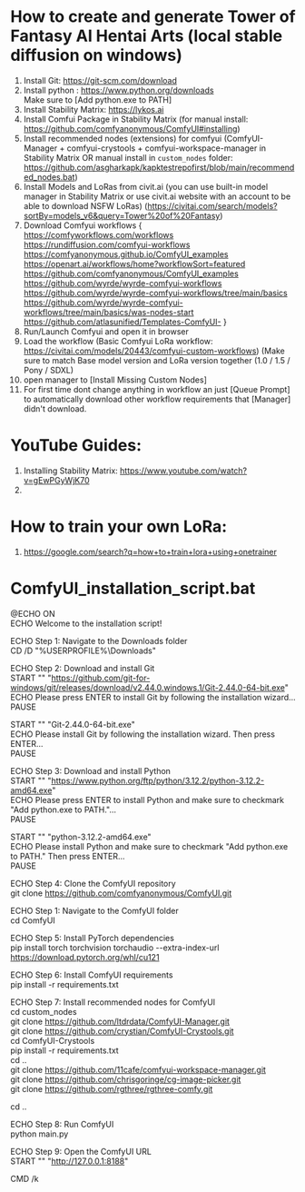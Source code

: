 # How to create and generate Tower of Fantasy AI Hentai Arts (local stable diffusion on windows)
01. Install Git: https://git-scm.com/download
02. Install python : https://www.python.org/downloads \
   Make sure to [Add python.exe to PATH]
03. Install Stability Matrix: https://lykos.ai
04. Install Comfui Package in Stability Matrix (for manual install: https://github.com/comfyanonymous/ComfyUI#installing)
05. Install recommended nodes (extensions) for comfyui (ComfyUI-Manager + comfyui-crystools + comfyui-workspace-manager in Stability Matrix OR manual install in ```custom_nodes``` folder: https://github.com/asgharkapk/kapktestrepofirst/blob/main/recommended_nodes.bat)
06. Install Models and LoRas from civit.ai (you can use built-in model manager in Stability Matrix or use civit.ai website with an account to be able to download NSFW LoRas) (https://civitai.com/search/models?sortBy=models_v6&query=Tower%20of%20Fantasy)
07. Download Comfyui workflows { \
   https://comfyworkflows.com/workflows \
   https://rundiffusion.com/comfyui-workflows \
   https://comfyanonymous.github.io/ComfyUI_examples \
   https://openart.ai/workflows/home?workflowSort=featured \
   https://github.com/comfyanonymous/ComfyUI_examples \
   https://github.com/wyrde/wyrde-comfyui-workflows \
   https://github.com/wyrde/wyrde-comfyui-workflows/tree/main/basics \
   https://github.com/wyrde/wyrde-comfyui-workflows/tree/main/basics/was-nodes-start \
   https://github.com/atlasunified/Templates-ComfyUI- }
08. Run/Launch Comfyui and open it in browser
09. Load the workflow (Basic Comfyui LoRa workflow: https://civitai.com/models/20443/comfyui-custom-workflows)
    (Make sure to match Base model version and LoRa version together (1.0 / 1.5 / Pony / SDXL)
11. open manager to [Install Missing Custom Nodes]
12. For first time dont change anything in workflow an just [Queue Prompt] to automatically download other workflow requirements that [Manager] didn't download.
#
# YouTube Guides:
1. Installing Stability Matrix: https://www.youtube.com/watch?v=gEwPGyWjK70
2. 
#
# How to train your own LoRa:
1. https://google.com/search?q=how+to+train+lora+using+onetrainer
#
# ComfyUI_installation_script.bat
@ECHO ON \
ECHO Welcome to the installation script!

ECHO Step 1: Navigate to the Downloads folder \
CD /D "%USERPROFILE%\Downloads"

ECHO Step 2: Download and install Git \
START "" "https://github.com/git-for-windows/git/releases/download/v2.44.0.windows.1/Git-2.44.0-64-bit.exe" \
ECHO Please press ENTER to install Git by following the installation wizard... \
PAUSE

START "" "Git-2.44.0-64-bit.exe" \
ECHO Please install Git by following the installation wizard. Then press ENTER... \
PAUSE

ECHO Step 3: Download and install Python \
START "" "https://www.python.org/ftp/python/3.12.2/python-3.12.2-amd64.exe" \
ECHO Please press ENTER to install Python and make sure to checkmark "Add python.exe to PATH."... \
PAUSE

START "" "python-3.12.2-amd64.exe" \
ECHO Please install Python and make sure to checkmark "Add python.exe to PATH." Then press ENTER... \
PAUSE

ECHO Step 4: Clone the ComfyUI repository \
git clone https://github.com/comfyanonymous/ComfyUI.git

ECHO Step 1: Navigate to the ComfyUI folder \
cd ComfyUI

ECHO Step 5: Install PyTorch dependencies \
pip install torch torchvision torchaudio --extra-index-url https://download.pytorch.org/whl/cu121

ECHO Step 6: Install ComfyUI requirements \
pip install -r requirements.txt

ECHO Step 7: Install recommended nodes for ComfyUI \
cd custom_nodes \
git clone https://github.com/ltdrdata/ComfyUI-Manager.git \
git clone https://github.com/crystian/ComfyUI-Crystools.git \
cd ComfyUI-Crystools \
pip install -r requirements.txt \
cd .. \
git clone https://github.com/11cafe/comfyui-workspace-manager.git \
git clone https://github.com/chrisgoringe/cg-image-picker.git \
git clone https://github.com/rgthree/rgthree-comfy.git

cd ..

ECHO Step 8: Run ComfyUI \
python main.py

ECHO Step 9: Open the ComfyUI URL \
START "" "http://127.0.0.1:8188"

CMD /k
#
